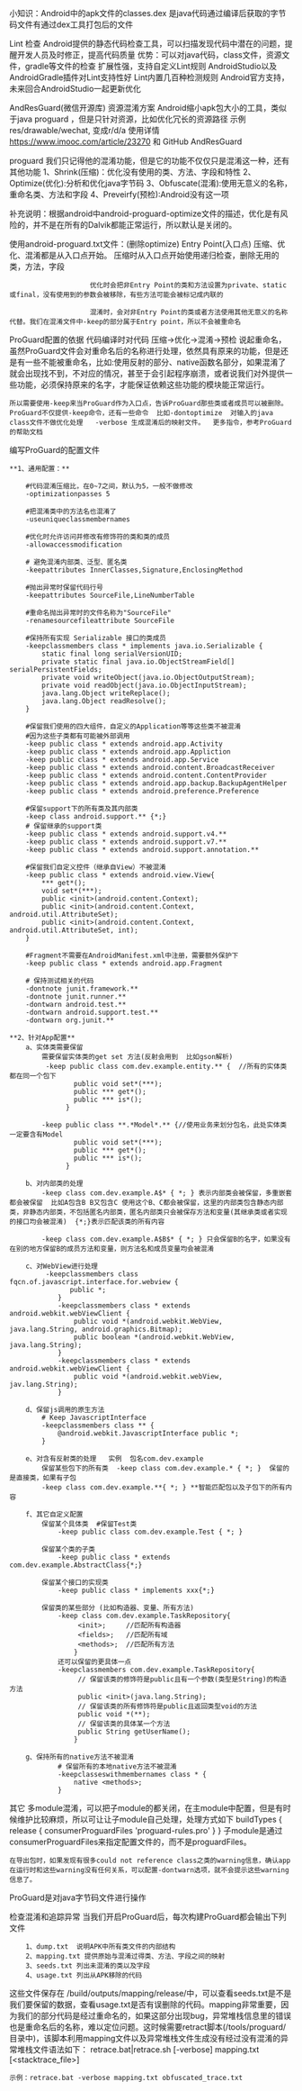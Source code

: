 小知识：Android中的apk文件的classes.dex  是java代码通过编译后获取的字节码文件有通过dex工具打包后的文件

Lint 检查  Android提供的静态代码检查工具，可以扫描发现代码中潜在的问题，提醒开发人员及时修正，提高代码质量
	优势：可以对java代码，class文件，资源文件，gradle等文件的检查
		 扩展性强，支持自定义Lint规则
		 AndroidStudio以及AndroidGradle插件对Lint支持性好
		 Lint内置几百种检测规则
		 Android官方支持，未来回合AndroidStudio一起更新优化


AndResGuard(微信开源库) 资源混淆方案 Android缩小apk包大小的工具，类似于java proguard ，但是只针对资源，比如优化冗长的资源路径 示例 res/drawable/wechat, 变成r/d/a
	使用详情 https://www.imooc.com/article/23270  和 GitHub  AndResGuard


proguard
	我们只记得他的混淆功能，但是它的功能不仅仅只是混淆这一种，还有其他功能
		1、Shrink(压缩)：优化没有使用的类、方法、字段和特性
		2、Optimize(优化):分析和优化java字节码
		3、Obfuscate(混淆):使用无意义的名称，重命名类、方法和字段
		4、Preveirfy(预检):Android没有这一项

补充说明：根据android中android-proguard-optimize文件的描述，优化是有风险的，并不是在所有的Dalvik都能正常运行，所以默认是关闭的。

使用android-proguard.txt文件：(删除optimize)
	Entry Point(入口点)  压缩、优化、混淆都是从入口点开始。
						压缩时从入口点开始使用递归检查，删除无用的类，方法，字段

						优化时会把非Entry Point的类和方法设置为private、static或final，没有使用到的参数会被移除，有些方法可能会被标记成内联的
						
						混淆时，会对非Entry Point的类或者方法使用其他无意义的名称代替。我们在混淆文件中-keep的部分属于Entry point，所以不会被重命名

ProGuard配置的依据  代码编译时对代码  压缩->优化->混淆->预检
	说起重命名，虽然ProGuard文件会对重命名后的名称进行处理，依然具有原来的功能，但是还是有一些不能被重命名，比如:使用反射的部分、native函数名部分，如果混淆了就会出现找不到，不对应的情况，甚至于会引起程序崩溃，或者说我们对外提供一些功能，必须保持原来的名字，才能保证依赖这些功能的模块能正常运行。

	所以需要使用-keep来当ProGuard作为入口点，告诉ProGuard那些类或者成员可以被删除。
	ProGuard不仅提供-keep命令，还有一些命令  比如-dontoptimize  对输入的java class文件不做优化处理   -verbose 生成混淆后的映射文件。  更多指令，参考ProGuard的帮助文档

编写ProGuard的配置文件

	**1、通用配置：**

		#代码混淆压缩比，在0~7之间，默认为5，一般不做修改    
		-optimizationpasses 5
		
		#把混淆类中的方法名也混淆了
		-useuniqueclassmembernames
		
		#优化时允许访问并修改有修饰符的类和类的成员 
		-allowaccessmodification
		
		# 避免混淆内部类、泛型、匿名类
		-keepattributes InnerClasses,Signature,EnclosingMethod
		
		#抛出异常时保留代码行号    
		-keepattributes SourceFile,LineNumberTable
		
		#重命名抛出异常时的文件名称为"SourceFile"
		-renamesourcefileattribute SourceFile
		
		#保持所有实现 Serializable 接口的类成员
		-keepclassmembers class * implements java.io.Serializable {
		    static final long serialVersionUID;
		    private static final java.io.ObjectStreamField[] serialPersistentFields;
		    private void writeObject(java.io.ObjectOutputStream);
		    private void readObject(java.io.ObjectInputStream);
		    java.lang.Object writeReplace();
		    java.lang.Object readResolve();
		}
		
		#保留我们使用的四大组件，自定义的Application等等这些类不被混淆    
		#因为这些子类都有可能被外部调用    
		-keep public class * extends android.app.Activity    
		-keep public class * extends android.app.Appliction    
		-keep public class * extends android.app.Service        
		-keep public class * extends android.content.BroadcastReceiver    
		-keep public class * extends android.content.ContentProvider    
		-keep public class * extends android.app.backup.BackupAgentHelper    
		-keep public class * extends android.preference.Preference 
		
		#保留support下的所有类及其内部类
		-keep class android.support.** {*;}
		# 保留继承的support类
		-keep public class * extends android.support.v4.**
		-keep public class * extends android.support.v7.**
		-keep public class * extends android.support.annotation.**
		
		#保留我们自定义控件（继承自View）不被混淆
		-keep public class * extends android.view.View{
		    *** get*();
		    void set*(***);
		    public <init>(android.content.Context);
		    public <init>(android.content.Context, android.util.AttributeSet);
		    public <init>(android.content.Context, android.util.AttributeSet, int);
		}
		
		#Fragment不需要在AndroidManifest.xml中注册，需要额外保护下
		-keep public class * extends android.app.Fragment
		
		# 保持测试相关的代码
		-dontnote junit.framework.**
		-dontnote junit.runner.**
		-dontwarn android.test.**
		-dontwarn android.support.test.**
		-dontwarn org.junit.**  

	**2、针对App配置**	
		a、实体类需要保留	
			需要保留实体类的get set 方法(反射会用到  比如gson解析)
             -keep public class com.dev.example.entity.** {  //所有的实体类都在同一个包下
				    public void set*(***);
				    public *** get*();
				    public *** is*();
				  }

			-keep public class **.*Model*.** {//使用业务来划分包名，此处实体类一定要含有Model
				    public void set*(***);
				    public *** get*();
				    public *** is*();
				  }

		b、对内部类的处理
			-keep class com.dev.example.A$* { *; } 表示内部类会被保留，多重嵌套都会被保留  比如A包含B B又包含C 使用这个B、C都会被保留，这里的内部类包含静态内部类，非静态内部类，不包括匿名内部类，匿名内部类只会被保存方法和变量(其继承类或者实现的接口均会被混淆)  {*;}表示匹配该类的所有内容

			-keep class com.dev.example.A$B$* { *; } 只会保留B的名字，如果没有在别的地方保留B的成员方法和变量，则方法名和成员变量均会被混淆

		c、对WebView进行处理
			 -keepclassmembers class fqcn.of.javascript.interface.for.webview {
				   public *;
				}
				-keepclassmembers class * extends android.webkit.webViewClient {
				    public void *(android.webkit.WebView, java.lang.String, android.graphics.Bitmap);
				    public boolean *(android.webkit.WebView, java.lang.String);
				}
				-keepclassmembers class * extends android.webkit.webViewClient {
				    public void *(android.webkit.webView, jav.lang.String);
				}

		d、保留js调用的原生方法
			# Keep JavascriptInterface
			-keepclassmembers class ** {
			    @android.webkit.JavascriptInterface public *;
			}

		e、对含有反射类的处理   实例  包名com.dev.example
			保留某些包下的所有类  -keep class com.dev.example.* { *; }  保留的是直接类，如果有子包
			-keep class com.dev.example.**{ *; } **智能匹配包以及子包下的所有内容

		f、其它自定义配置
			保留某个具体类  #保留Test类
				-keep public class com.dev.example.Test { *; }

			保留某个类的子类
				-keep public class * extends com.dev.example.AbstractClass{*;}

			保留某个接口的实现类
				-keep public class * implements xxx{*;}

			保留类的某些部分 (比如构造器、变量、所有方法)
				-keep class com.dev.example.TaskRepository{
					 <init>;     //匹配所有构造器
					 <fields>;   //匹配所有域
					 <methods>;  //匹配所有方法
					}
				还可以保留的更具体一点
				-keepclassmembers com.dev.example.TaskRepository{
					 // 保留该类的修饰符是public且有一个参数(类型是String)的构造方法
					 public <init>(java.lang.String);
					 // 保留该类的所有修饰符是public且返回类型void的方法
					 public void *(**); 
					 // 保留该类的具体某一个方法                 
					 public String getUserName();       
					}

		g、保持所有的native方法不被混淆
				# 保留所有的本地native方法不被混淆
				-keepclasseswithmembernames class * {
				    native <methods>;
				}

其它
	多module混淆，可以把子module的都关闭，在主module中配置，但是有时候维护比较麻烦，所以可让让子module自己处理，处理方式如下
	buildTypes {
        release {
            consumerProguardFiles  'proguard-rules.pro'
        }
    }
	子module是通过consumerProguardFiles来指定配置文件的，而不是proguardFiles。
	
	在导出包时，如果发现有很多could not reference class之类的warning信息，确认app在运行时和这些warning没有任何关系，可以配置-dontwarn选项，就不会提示这些warning信息了。

ProGuard是对java字节码文件进行操作

检查混淆和追踪异常
	当我们开启ProGuard后，每次构建ProGuard都会输出下列文件
	
		1、dump.txt  说明APK中所有类文件的内部结构
		2、mapping.txt 提供原始与混淆过得类、方法、字段之间的映射
		3、seeds.txt 列出未混淆的类以及字段
		4、usage.txt 列出从APK移除的代码
 这些文件保存在 /build/outputs/mapping/release/中，可以查看seeds.txt是不是我们要保留的数据，查看usage.txt是否有误删除的代码。mapping非常重要，因为我们的部分代码是经过重命名的，如果这部分出现bug，异常堆栈信息里的错误也是重命名后的名称，难以定位问题。这时候需要retract脚本(/tools/proguard/目录中)，该脚本利用mapping文件以及异常堆栈文件生成没有经过没有混淆的异常堆栈文件语法如下：
	retrace.bat|retrace.sh [-verbose] mapping.txt [<stacktrace_file>]

	示例：retrace.bat -verbose mapping.txt obfuscated_trace.txt
	